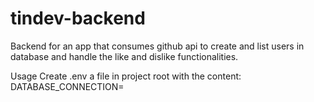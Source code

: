 # tindev-backend
 Backend for an app that consumes github api to create and list users in database and handle the like and dislike functionalities.

 Usage
 Create .env a file in project root with the content:
 DATABASE_CONNECTION=<YOUR DATABASE CONNECTION STRING>
